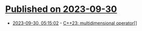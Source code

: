 # [Published on 2023-09-30](index.md)

* [2023-09-30, 05:15:02](https://lobste.rs/s/wyfc16/c_23_multidimensional_operator) - [C++23: multidimensional operator[]](https://www.sandordargo.com/blog/2023/08/09/cpp23-multidimensional-subscription-operator)
